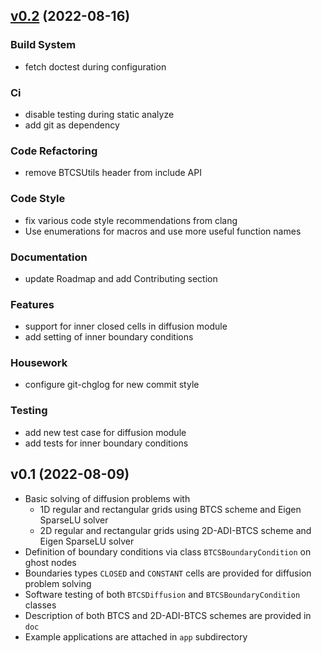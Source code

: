 
<a name="v0.2"></a>
## [v0.2](https://git.gfz-potsdam.de/sec34/btcsdiffusion/compare/v0.1...v0.2) (2022-08-16)

### Build System

* fetch doctest during configuration

### Ci

* disable testing during static analyze
* add git as dependency

### Code Refactoring

* remove BTCSUtils header from include API

### Code Style

* fix various code style recommendations from clang
* Use enumerations for macros and use more useful function names

### Documentation

* update Roadmap and add Contributing section

### Features

* support for inner closed cells in diffusion module
* add setting of inner boundary conditions

### Housework

* configure git-chglog for new commit style

### Testing

* add new test case for diffusion module
* add tests for inner boundary conditions

<a name="v0.1"></a>
## v0.1 (2022-08-09)

* Basic solving of diffusion problems with
  - 1D regular and rectangular grids using BTCS scheme and Eigen SparseLU solver
  - 2D regular and rectangular grids using 2D-ADI-BTCS scheme and Eigen SparseLU solver
* Definition of boundary conditions via class `BTCSBoundaryCondition` on ghost nodes 
* Boundaries types `CLOSED` and `CONSTANT` cells are provided for diffusion problem solving
* Software testing of both `BTCSDiffusion` and `BTCSBoundaryCondition` classes
* Description of both BTCS and 2D-ADI-BTCS schemes are provided in `doc`
* Example applications are attached in `app` subdirectory
  
